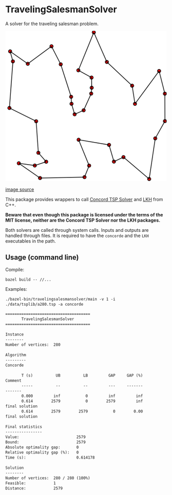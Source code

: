 # TravelingSalesmanSolver

A solver for the traveling salesman problem.

![travelingsalesman](img/travelingsalesman.png?raw=true)

[image source](https://commons.wikimedia.org/wiki/File:GLPK_solution_of_a_travelling_salesman_problem.svg)

This package provides wrappers to call [Concord TSP Solver](https://www.math.uwaterloo.ca/tsp/concorde.html) and [LKH](http://webhotel4.ruc.dk/~keld/research/LKH-3/) from C++.

**Beware that even though this package is licensed under the terms of the MIT license, neither are the Concord TSP Solver nor the LKH packages.**

Both solvers are called through system calls. Inputs and outputs are handled through files. It is required to have the `concorde` and the `LKH` executables in the path.

## Usage (command line)

Compile:
```shell
bazel build -- //...
```

Examples:

```shell
./bazel-bin/travelingsalesmansolver/main -v 1 -i ./data/tsplib/a280.tsp -a concorde
```
```
=====================================
       TravelingSalesmanSolver       
=====================================

Instance
--------
Number of vertices:  280

Algorithm
---------
Concorde

       T (s)          UB          LB         GAP     GAP (%)                 Comment
       -----          --          --         ---     -------                 -------
       0.000         inf           0         inf         inf                        
       0.614        2579           0        2579         inf          final solution
       0.614        2579        2579           0        0.00          final solution

Final statistics
----------------
Value:                         2579
Bound:                         2579
Absolute optimality gap:       0
Relative optimality gap (%):   0
Time (s):                      0.614178

Solution
--------
Number of vertices:  280 / 280 (100%)
Feasible:            1
Distance:            2579
```
